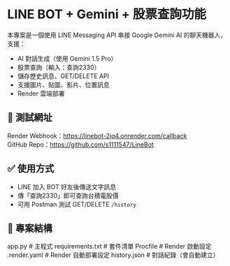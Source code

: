 # LINE BOT + Gemini + 股票查詢功能

本專案是一個使用 LINE Messaging API 串接 Google Gemini AI 的聊天機器人，支援：

- AI 對話生成（使用 Gemini 1.5 Pro）
- 股票查詢（輸入：查詢2330）
- 儲存歷史訊息、GET/DELETE API
- 支援圖片、貼圖、影片、位置訊息
- Render 雲端部署

## 🔗 測試網址
Render Webhook：https://linebot-2jq4.onrender.com/callback  
GitHub Repo：https://github.com/s1111547/LineBot

## ✅ 使用方式
- LINE 加入 BOT 好友後傳送文字訊息
- 傳「查詢2330」即可查詢台積電股價
- 可用 Postman 測試 GET/DELETE `/history`

## 📁 專案結構
app.py # 主程式
requirements.txt # 套件清單
Procfile # Render 啟動設定
.render.yaml # Render 自動部署設定
history.json # 對話紀錄（會自動建立）
